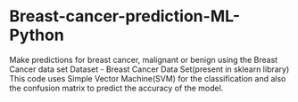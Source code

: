 # Breast-cancer-prediction-ML-Python
Make predictions for breast cancer, malignant or benign using the Breast Cancer data set
Dataset - Breast Cancer Data Set(present in sklearn library)
This code uses Simple Vector Machine(SVM) for the classification and also the confusion matrix to predict the accuracy of the model.

